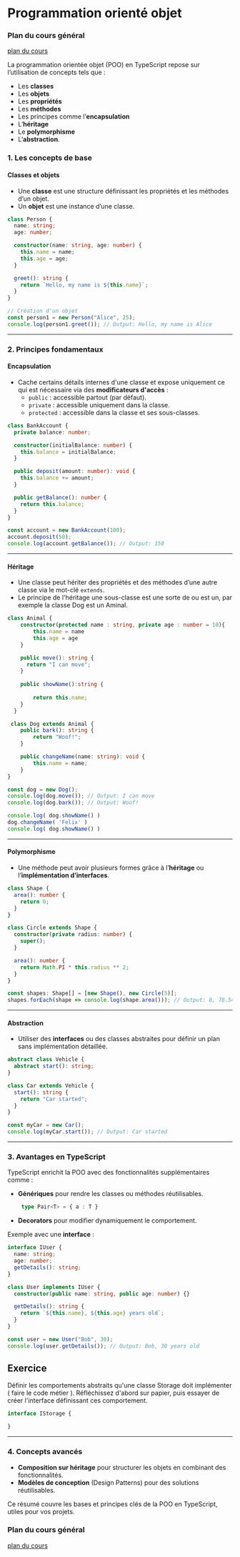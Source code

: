 # Programmation orienté objet

### Plan du cours général

[plan du cours](../../01_ORGA/00_plan.md)

La programmation orientée objet (POO) en TypeScript repose sur l’utilisation de concepts tels que : 

- Les **classes**
- Les **objets**
- Les **propriétés**
- Les **méthodes**
- Les principes comme l’**encapsulation**
- L’**héritage**
- Le **polymorphisme**
- L’**abstraction**.

### 1. **Les concepts de base**
#### **Classes et objets**
- Une **classe** est une structure définissant les propriétés et les méthodes d’un objet.
- Un **objet** est une instance d’une classe.

```typescript
class Person {
  name: string;
  age: number;

  constructor(name: string, age: number) {
    this.name = name;
    this.age = age;
  }

  greet(): string {
    return `Hello, my name is ${this.name}`;
  }
}

// Création d'un objet
const person1 = new Person("Alice", 25);
console.log(person1.greet()); // Output: Hello, my name is Alice
```

---

### 2. **Principes fondamentaux**
#### **Encapsulation**
- Cache certains détails internes d'une classe et expose uniquement ce qui est nécessaire via des **modificateurs d'accès** : 
  - `public` : accessible partout (par défaut).
  - `private` : accessible uniquement dans la classe.
  - `protected` : accessible dans la classe et ses sous-classes.

```typescript
class BankAccount {
  private balance: number;

  constructor(initialBalance: number) {
    this.balance = initialBalance;
  }

  public deposit(amount: number): void {
    this.balance += amount;
  }

  public getBalance(): number {
    return this.balance;
  }
}

const account = new BankAccount(100);
account.deposit(50);
console.log(account.getBalance()); // Output: 150
```

---

#### **Héritage**
- Une classe peut hériter des propriétés et des méthodes d’une autre classe via le mot-clé `extends`.
- Le principe de l'héritage une sous-classe est une sorte de ou est un, par exemple la classe Dog est un Aminal.

```typescript
class Animal {
    constructor(protected name : string, private age : number = 10){
        this.name = name
        this.age = age
    }

    public move(): string {
      return "I can move";
    }
  
    public showName():string {
  
        return this.name;
    }
  }

 class Dog extends Animal {
    public bark(): string {
        return "Woof!";
    }

    public changeName(name: string): void {
        this.name = name;
    }
}

const dog = new Dog();
console.log(dog.move()); // Output: I can move
console.log(dog.bark()); // Output: Woof!

console.log( dog.showName() )
dog.changeName( 'Felix' )
console.log( dog.showName() )

```

---

#### **Polymorphisme**
- Une méthode peut avoir plusieurs formes grâce à l’**héritage** ou l’**implémentation d’interfaces**.

```typescript
class Shape {
  area(): number {
    return 0;
  }
}

class Circle extends Shape {
  constructor(private radius: number) {
    super();
  }

  area(): number {
    return Math.PI * this.radius ** 2;
  }
}

const shapes: Shape[] = [new Shape(), new Circle(5)];
shapes.forEach(shape => console.log(shape.area())); // Output: 0, 78.54
```

---

#### **Abstraction**
- Utiliser des **interfaces** ou des classes abstraites pour définir un plan sans implémentation détaillée.

```typescript
abstract class Vehicle {
  abstract start(): string;
}

class Car extends Vehicle {
  start(): string {
    return "Car started";
  }
}

const myCar = new Car();
console.log(myCar.start()); // Output: Car started
```

---

### 3. **Avantages en TypeScript**
TypeScript enrichit la POO avec des fonctionnalités supplémentaires comme :
- **Génériques** pour rendre les classes ou méthodes réutilisables.
  ```ts
   type Pair<T> = { a : T }
  ``` 
- **Decorators** pour modifier dynamiquement le comportement.

Exemple avec une **interface** :
```typescript
interface IUser {
  name: string;
  age: number;
  getDetails(): string;
}

class User implements IUser {
  constructor(public name: string, public age: number) {}

  getDetails(): string {
    return `${this.name}, ${this.age} years old`;
  }
}

const user = new User("Bob", 30);
console.log(user.getDetails()); // Output: Bob, 30 years old
```

## Exercice 

Définir les comportements abstraits qu'une classe Storage doit implémenter ( faire le code métier ). Réfléchissez d'abord sur papier, puis essayer de créer l'interface définissant ces comportement.

```ts
interface IStorage {

}
```

---

### 4. **Concepts avancés**
- **Composition sur héritage** pour structurer les objets en combinant des fonctionnalités.
- **Modèles de conception** (Design Patterns) pour des solutions réutilisables.

Ce résumé couvre les bases et principes clés de la POO en TypeScript, utiles pour vos projets. 

### Plan du cours général

[plan du cours](../../01_ORGA/00_plan.md)
